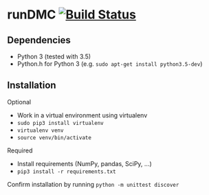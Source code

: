 # runDMC [![Build Status](https://travis-ci.com/AlexImmer/run-dmc.svg?token=RTEhNHKreGSnaC3U1jh2&branch=master)](https://travis-ci.com/AlexImmer/run-dmc)

## Dependencies
- Python 3 (tested with 3.5)
- Python.h for Python 3 (e.g. `sudo apt-get install python3.5-dev`)

## Installation
Optional
- Work in a virtual environment using virtualenv
- `sudo pip3 install virtualenv`  
- `virtualenv venv`
- `source venv/bin/activate`

Required
- Install requirements (NumPy, pandas, SciPy, ...)
- `pip3 install -r requirements.txt`

Confirm installation by running `python -m unittest discover`
